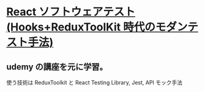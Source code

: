 # [React ソフトウェアテスト(Hooks+ReduxToolKit 時代のモダンテスト手法)](https://www.udemy.com/course/reacthooksreduxtoolkit/)

## udemy の講座を元に学習。

使う技術は ReduxToolkit と React Testing Library, Jest,
API モック手法
